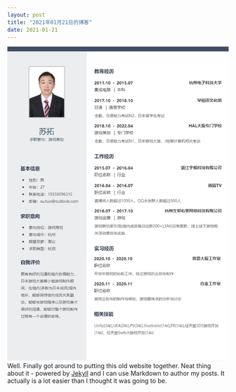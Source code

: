 ```yaml
---
layout: post
title: "2021年01月21日的博客"
date: 2021-01-21
---
```

![Image text](/image/chnimage/resume_sutuo_chn.png)
Well. Finally got around to putting this old website together. Neat thing about it - powered by [Jekyll](http://jekyllrb.com) and I can use Markdown to author my posts. It actually is a lot easier than I thought it was going to be.
